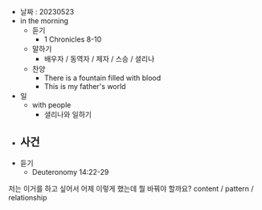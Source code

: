 - 날짜 : 20230523
- in the morning
	- 듣기
		- 1 Chronicles 8-10
	- 말하기
		-  배우자 / 동역자 / 제자 / 스승 / 셜리나
	- 찬양
		- There is a fountain filled with blood
		- This is my father's world
- 일
	- with people
		- 셜리나와 일하기
- 사건
	- 
- 듣기
	- Deuteronomy  14:22-29



저는 이거를 하고 싶어서 어제 이렇게 했는데 뭘 바꿔야 할까요?
content / pattern / relationship